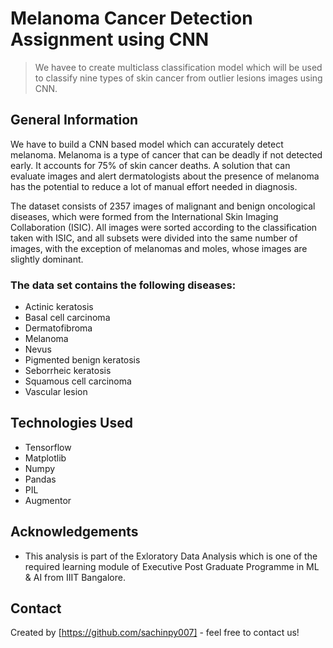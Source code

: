 # Melanoma Cancer Detection Assignment using CNN
> We havee to create multiclass classification model which will be used to classify nine types of skin cancer from outlier lesions images using CNN.


## General Information
We have to build a CNN based model which can accurately detect melanoma. Melanoma is a type of cancer that can be deadly if not detected early. It accounts for 75% of skin cancer deaths. A solution that can evaluate images and alert dermatologists about the presence of melanoma has the potential to reduce a lot of manual effort needed in diagnosis.

The dataset consists of 2357 images of malignant and benign oncological diseases, which were formed from the International Skin Imaging Collaboration (ISIC). All images were sorted according to the classification taken with ISIC, and all subsets were divided into the same number of images, with the exception of melanomas and moles, whose images are slightly dominant.


### The data set contains the following diseases:

- Actinic keratosis
- Basal cell carcinoma
- Dermatofibroma
- Melanoma
- Nevus
- Pigmented benign keratosis
- Seborrheic keratosis
- Squamous cell carcinoma
- Vascular lesion


## Technologies Used
- Tensorflow
- Matplotlib
- Numpy
- Pandas
- PIL
- Augmentor


## Acknowledgements
- This analysis is part of the Exloratory Data Analysis which is one of the required learning module of Executive Post Graduate Programme in ML & AI from IIIT Bangalore.


## Contact
Created by [https://github.com/sachinpy007] - feel free to contact us!

